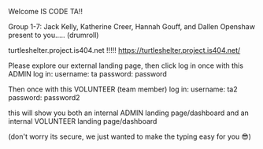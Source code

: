 Welcome IS CODE TA!!

Group 1-7: Jack Kelly, Katherine Creer, Hannah Gouff, and Dallen Openshaw
present to you..... (drumroll)

turtleshelter.project.is404.net !!!!!
  https://turtleshelter.project.is404.net/

Please explore our external landing page, then click log in once with this ADMIN log in:
  username: ta
  password: password

Then once with this VOLUNTEER (team member) log in:
  username: ta2
  password: password2

this will show you both an internal ADMIN landing page/dashboard and an internal VOLUNTEER landing page/dashboard

(don't worry its secure, we just wanted to make the typing easy for you 😎)
